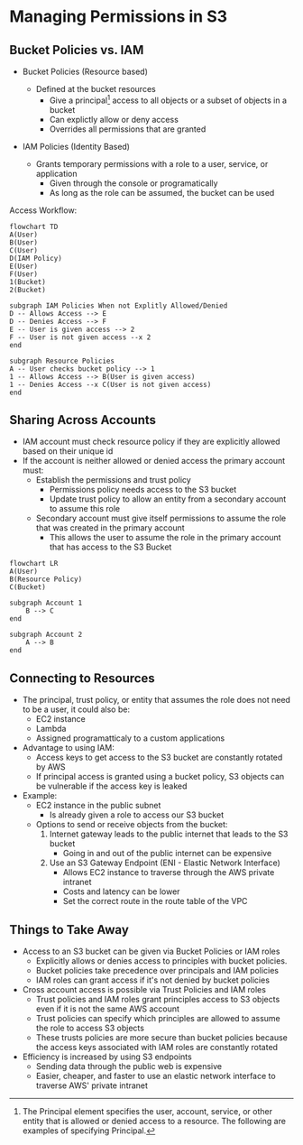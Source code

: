 # Managing Permissions in S3

## Bucket Policies vs. IAM

- Bucket Policies (Resource based)
    - Defined at the bucket resources
        - Give a principal[^1] access to all objects or a subset of objects in a bucket
        - Can explictly allow or deny access
        - Overrides all permissions that are granted

- IAM Policies (Identity Based)
    - Grants temporary permissions with a role to a user, service, or application
        - Given through the console or programatically
        - As long as the role can be assumed, the bucket can be used

Access Workflow:
```mermaid
flowchart TD
A(User)
B(User)
C(User)
D(IAM Policy)
E(User)
F(User)
1(Bucket)
2(Bucket)

subgraph IAM Policies When not Explitly Allowed/Denied
D -- Allows Access --> E
D -- Denies Access --> F
E -- User is given access --> 2
F -- User is not given access --x 2
end

subgraph Resource Policies
A -- User checks bucket policy --> 1
1 -- Allows Access --> B(User is given access)
1 -- Denies Access --x C(User is not given access)
end
```

## Sharing Across Accounts
- IAM account must check resource policy if they are explicitly allowed based on their unique id
- If the account is neither allowed or denied access the primary account must:
    - Establish the permissions and trust policy
        - Permissions policy needs access to the S3 bucket
        - Update trust policy to allow an entity from a secondary account to assume this role
    - Secondary account must give itself permissions to assume the role that was created in the primary account
        - This allows the user to assume the role in the primary account that has access to the S3 Bucket

```mermaid
flowchart LR
A(User)
B(Resource Policy)
C(Bucket)

subgraph Account 1
    B --> C
end

subgraph Account 2
    A --> B
end
```

## Connecting to Resources
- The principal, trust policy, or entity that assumes the role does not need to be a user, it could also be:
    - EC2 instance
    - Lambda
    - Assigned programatticaly to a custom applications
- Advantage to using IAM:
    - Access keys to get access to the S3 bucket are constantly rotated by AWS
    - If principal access is granted using a bucket policy, S3 objects can be vulnerable if the access key is leaked
- Example:
    - EC2 instance in the public subnet
        - Is already given a role to access our S3 bucket
    - Options to send or receive objects from the bucket:
        1. Internet gateway leads to the public internet that leads to the S3 bucket
            - Going in and out of the public internet can be expensive
        2. Use an S3 Gateway Endpoint (ENI - Elastic Network Interface)
            - Allows EC2 instance to traverse through the AWS private intranet
            - Costs and latency can be lower
            - Set the correct route in the route table of the VPC

## Things to Take Away
- Access to an S3 bucket can be given via Bucket Policies or IAM roles
    - Explicitly allows or denies access to principles with bucket policies.
    - Bucket policies take precedence over principals and IAM policies
    - IAM roles can grant access if it's not denied by bucket policies
- Cross account access is possible via Trust Policies and IAM roles
    - Trust policies and IAM roles grant principles access to S3 objects even if it is not the same AWS account
    - Trust policies can specify which principles are allowed to assume the role to access S3 objects
    - These trusts policies are more secure than bucket policies because the access keys associated with IAM roles are constantly rotated
- Efficiency is increased by using S3 endpoints
    - Sending data through the public web is expensive
    - Easier, cheaper, and faster to use an elastic network interface to traverse AWS' private intranet

[^1]: The Principal element specifies the user, account, service, or other entity that is allowed or denied access to a resource. The following are examples of specifying Principal.